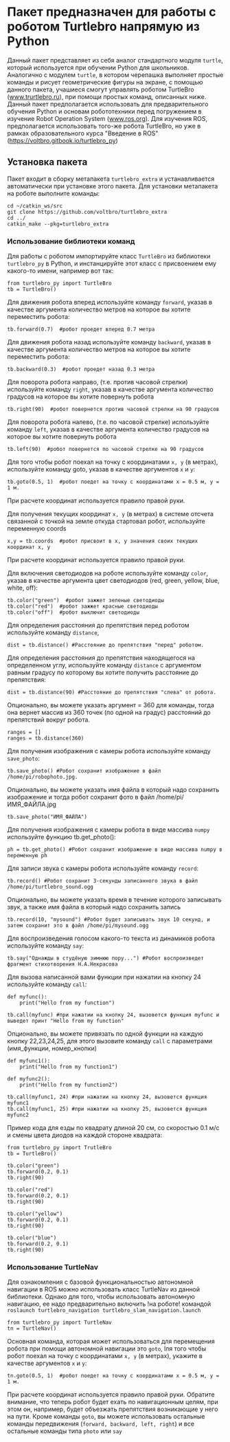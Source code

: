 # Пакет предназначен для работы с роботом Turtlebro напрямую из Python
Данный пакет представляет из себя аналог стандартного модуля `turtle`, который используется при обучении Python для школьников. Аналогично с модулем `turtle`, в котором черепашка выполняет простые команды и рисует геометрические фигуры на экране, с помощью данного пакета, учашиеся смогут управлять роботом TurtleBro (www.trurtlebro.ru), при помощи простых команд, описанных ниже. Данный пакет предполагается использовать для предварительного обучения Python и основам робототехники перед погружением в изучение Robot Operation System (www.ros.org). Для изучения ROS, предполагается использовать того-же робота TurtleBro, но уже в рамках образовательного курса "Введение в ROS" (https://voltbro.gitbook.io/turtlebro_py)  

## Установка пакета

Пакет входит в сборку метапакета `turtlebro_extra` и устанавливается автоматически при установке этого пакета. Для установки метапакета на роботе выполните команды:

```
cd ~/catkin_ws/src
git clone https://github.com/voltbro/turtlebro_extra
cd ../
catkin_make --pkg=turtlebro_extra
```

### Использование библиотеки команд

Для работы с роботом импортируйте класс `TurtleBro` из библиотеки `turtlebro_py` в Python, и инстанцируйте этот класс с присвоением ему какого-то имени, например вот так:
``` 
from turtlebro_py import TurtleBro
tb = TurtleBro()
```

Для движения робота вперед используйте команду `forward`, указав в качестве аргумента количество метров на которое вы хотите переместить робота:

```
tb.forward(0.7)  #робот проедет вперед 0.7 метра
```

Для движения робота назад используйте команду `backward`, указав в качестве аргумента количество метров на которое вы хотите переместить робота:

```
tb.backward(0.3)  #робот проедет назад 0.3 метра
```

Для поворота робота направо, (т.е. против часовой стрелки) используйте команду `right`, указав в качестве аргумента количество градусов на которое вы хотите повернуть робота
```
tb.right(90)  #робот повернется против часовой стрелки на 90 градусов
```

Для поворота робота налево, (т.е. по часовой стрелке) используйте команду `left`, указав в качестве аргумента количество градусов на которое вы хотите повернуть робота
```
tb.left(90)  #робот повернется по часовой стрелке на 90 градусов
```

Для того чтобы робот поехал на точку с координатами `x, y` (в метрах), используйте команду goto, указав в качестве аргументов `x` и `y`:
```
tb.goto(0.5, 1)  #робот поедет на точку с координатами x = 0.5 м, y = 1 м.
```
При расчете координат используется правило правой руки.

Для получения текущих координат `x, y` (в метрах) в системе отсчета связанной с точкой на земле откуда стартовал робот, используйте переменную coords
```
x,y = tb.coords  #робот присвоит в x, y значения своих текущих координат x, y 
```
При расчете координат используется правило правой руки.


Для включения светодиодов на роботе используйте команду `color`, указав в качестве аргумента цвет светодиодов (red, green, yellow, blue, white, off):

```
tb.color("green")  #робот зажжет зеленые светодиоды
tb.color("red")  #робот зажжет красные светодиоды
tb.color("off")  #робот выключит светодиоды
```

Для определения расстояния до препятствия перед роботом используйте команду `distance`,
```
dist = tb.distance() #Расстояние до препятствия "перед" роботом.
```
Для определения расстояния до препятствия находящегося на определенном углу, используйте команду `distance` с аргументом равным градусу по которому вы хотите получить расстояние до препятствия:
```
dist = tb.distance(90) #Расстояние до препятствия "слева" от робота.
```
Опционально, вы можете указать аргумент = 360 для команды, тогда она вернет массив из 360 точек (по одной на градус) расстояний до препятствий вокруг робота.
```
ranges = []
ranges = tb.distance(360)
```

Для получения изображения с камеры робота используйте команду `save_photo`:
```
tb.save_photo() #Робот сохранит изображение в файл /home/pi/robophoto.jpg.
```
Опционально, вы можете указать имя файла в который надо сохранить изображение и тогда робот сохранит фото в файл /home/pi/ИМЯ_ФАЙЛА.jpg

```
tb.save_photo("ИМЯ_ФАЙЛА")
```

Для получения изображения с камеры робота в виде массива ```numpy``` используйте функцию tb.get_photo():
```
ph = tb.get_photo() #Робот сохранит изображение в виде массива numpy в переменную ph
```

Для записи звука с камеры робота используйте команду `record`:
```
tb.record() #Робот сохранит 3-секунды записанного звука в файл /home/pi/turtlebro_sound.ogg
```
Опционально, вы можете указать время в течение которого записывать звук, а также имя файла в который надо сохранить запись 

```
tb.record(10, "mysound") #Робот будет записывать звук 10 секунд, и затем сохранит это в файл /home/pi/mysound.ogg
```

Для воспроизведения голосом какого-то текста из динамиков робота используйте команду `say`:
```
tb.say("Однажды в студёную зимнюю пору...") #Робот воспроизведет фрагмент стихотворения Н.А.Некрасова
```


Для вызова написанной вами функции при нажатии на кнопку 24 используйте команду `call`:
```
def myfunc():
    print("Hello from my function")

tb.call(myfunc) #при нажатии на кнопку 24, вызовется функция myfunc и выведет принт "Hello from my function"
```
Опционально, вы можете привязать по одной функции на каждую кнопку 22,23,24,25, для этого вызовите команду `call` с параметрами (имя_функции, номер_кнопки)

```
def myfunc1():
    print("Hello from my function1")

def myfunc2():
    print("Hello from my function2")

tb.call(myfunc1, 24) #при нажатии на кнопку 24, вызовется функция myfunc1
tb.call(myfunc1, 25) #при нажатии на кнопку 25, вызовется функция myfunc2
```

Пример кода для езды по квадрату длиной 20 см, со скоростью 0.1 м/с и смены цвета диодов на каждой стороне квадрата:

```
from turtlebro_py import TrutleBro
tb = TurtleBro()

tb.color("green")
tb.forward(0.2, 0.1)
tb.right(90)

tb.color("red")
tb.forward(0.2, 0.1)
tb.right(90)

tb.color("yellow")
tb.forward(0.2, 0.1)
tb.right(90)

tb.color("blue")
tb.forward(0.2, 0.1)
tb.right(90)
```

### Использование TurtleNav
Для ознакомления с базовой функциональностью автономной навигации в ROS можно использовать класс TurtleNav из данной библиотеки. Однако для того, чтобы использовать автономную навигацию, ее надо предварительно включить !на роботе! командой `roslaunch turtlebro_navigation turtlebro_slam_navigation.launch`
``` 
from turtlebro_py import TurtleNav
tn = TurtleNav()
```

Основная команда, которая может использоваться для перемещения робота при помощи автономной навигации это `goto`, lля того чтобы робот поехал на точку с координатами `x, y` (в метрах), укажите в качестве аргументов `x` и `y`:
```
tn.goto(0.5, 1)  #робот поедет на точку с координатами x = 0.5 м, y = 1 м.
```
При расчете координат используется правило правой руки. Обратите внимание, что теперь робот будет ехать по навигационным целям, при этом он, например, будет объезжать препятствия возникающие у него на пути.
Кроме команды `goto`, вы можете использовать остальные команды передвижения (`forward, backward, left, right`) и все остальные команды типа `photo` или `say`

